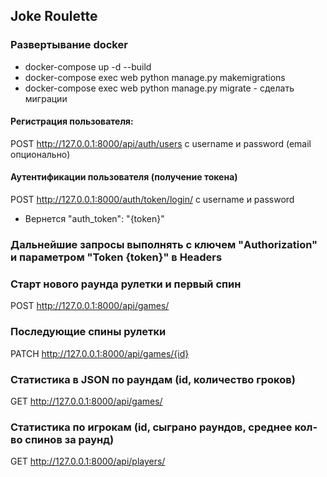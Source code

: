## Joke Roulette

### Развертывание docker
- docker-compose up -d --build
- docker-compose exec web python manage.py makemigrations
- docker-compose exec web python manage.py migrate - сделать миграции

#### Регистрация пользователя:
POST http://127.0.0.1:8000/api/auth/users с username и password (email опционально)

#### Аутентификации пользователя (получение токена)
POST http://127.0.0.1:8000/auth/token/login/ с username и password
- Вернется "auth_token": "{token}"

### Дальнейшие запросы выполнять с ключем "Authorization" и параметром "Token {token}" в Headers

### Старт нового раунда рулетки и первый спин
POST http://127.0.0.1:8000/api/games/ 

### Последующие спины рулетки
PATCH http://127.0.0.1:8000/api/games/{id}

### Статистика в JSON по раундам (id, количество гроков)
GET http://127.0.0.1:8000/api/games/

### Статистика по игрокам (id, сыграно раундов, среднее кол-во спинов за раунд)
GET http://127.0.0.1:8000/api/players/